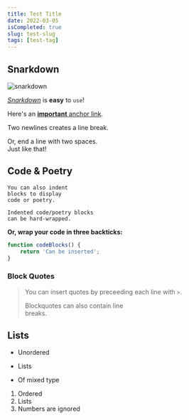 ```yaml
---
title: Test Title
date: 2022-03-05
isCompleted: true
slug: test-slug
tags: [test-tag]
---
```


## Snarkdown

![snarkdown](http://emojipop.net/data/images/emoji_set_77.png)

*[Snarkdown](http://github.com/developit/snarkdown)* is __easy__ to `use`!

Here's an [**important** anchor link](#example).

Two newlines creates a line break.

Or, end a line with two spaces.  
Just like that!

Code & Poetry
-------------

    You can also indent
    blocks to display
    code or poetry.
    
    Indented code/poetry blocks  
    can be hard-wrapped.

**Or, wrap your code in three backticks:**

```JavaScript
function codeBlocks() {
    return 'Can be inserted';
}
```


### Block Quotes

> You can insert quotes by
> preceeding each line with `>`.
>
> Blockquotes can also contain line  
> breaks.


## Lists

- Unordered
* Lists
+ Of mixed type

1. Ordered
2. Lists
4. Numbers are ignored


